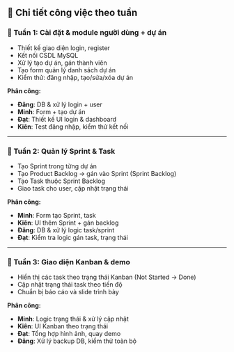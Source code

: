 
## 📌 Chi tiết công việc theo tuần

### 🔹 Tuần 1: Cài đặt & module người dùng + dự án
- Thiết kế giao diện login, register  
- Kết nối CSDL MySQL  
- Xử lý tạo dự án, gán thành viên  
- Tạo form quản lý danh sách dự án  
- Kiểm thử: đăng nhập, tạo/sửa/xóa dự án  

**Phân công:**  
- **Đăng**: DB & xử lý login + user  
- **Minh**: Form + tạo dự án  
- **Đạt**: Thiết kế UI login & dashboard  
- **Kiên**: Test đăng nhập, kiểm thử kết nối  

---

### 🔹 Tuần 2: Quản lý Sprint & Task
- Tạo Sprint trong từng dự án  
- Tạo Product Backlog → gán vào Sprint (Sprint Backlog)  
- Tạo Task thuộc Sprint Backlog  
- Giao task cho user, cập nhật trạng thái  

**Phân công:**  
- **Minh**: Form tạo Sprint, task  
- **Kiên**: UI thêm Sprint + gán backlog  
- **Đăng**: DB & xử lý logic task/sprint  
- **Đạt**: Kiểm tra logic gán task, trạng thái  

---

### 🔹 Tuần 3: Giao diện Kanban & demo
- Hiển thị các task theo trạng thái Kanban (Not Started → Done)  
- Cập nhật trạng thái task theo tiến độ  
- Chuẩn bị báo cáo và slide trình bày  

**Phân công:**  
- **Minh**: Logic trạng thái & xử lý cập nhật  
- **Kiên**: UI Kanban theo trạng thái  
- **Đạt**: Tổng hợp hình ảnh, quay demo  
- **Đăng**: Xử lý backup DB, kiểm thử toàn bộ
